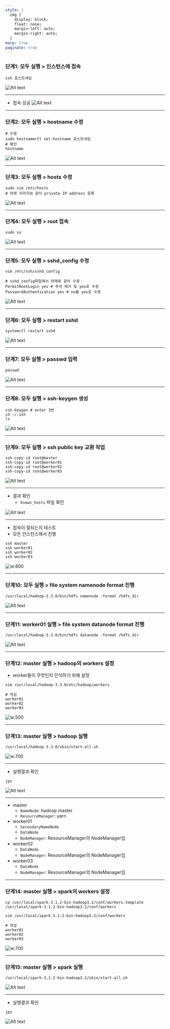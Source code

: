 ```yaml
---
style: |
  img {
    display: block;
    float: none;
    margin-left: auto;
    margin-right: auto;
  }
marp: true
paginate: true
---
```

### 단계1: 모두 실행 > 인스턴스에 접속 
```shell
ssh 호스트네임
```
![Alt text](./img/6.%20인스턴스간%20네트워크%20설정%20및%20실행/image-1.png)

---
- 접속 성공 
![Alt text](./img/6.%20인스턴스간%20네트워크%20설정%20및%20실행/image-2.png)

---
### 단계2: 모두 실행 > hostname 수정 
```shell
# 수정
sudo hostnamectl set-hostname 호스트네임
# 확인 
hostname 
```
![Alt text](./img/6.%20인스턴스간%20네트워크%20설정%20및%20실행/image-4.png)

---
### 단계3: 모두 실행 > hosts 수정 
```shell
sudo vim /etc/hosts
# 아래 이미지와 같이 private IP address 등록 
```
![Alt text](./img/6.%20인스턴스간%20네트워크%20설정%20및%20실행/image-5.png)

---
### 단계4: 모두 실행 > root 접속 
```shell
sudo su 
```
![Alt text](./img/6.%20인스턴스간%20네트워크%20설정%20및%20실행/image-3.png)

---
### 단계5: 모두 실행 > sshd_config 수정 
```shell
vim /etc/ssh/sshd_config

# sshd_config파일에서 아래와 같이 수정 
PermitRootLogin yes # 주석 제거 및 yes로 수정 
PasswordAuthentication yes # no를 yes로 수정 
```
![Alt text](./img/6.%20인스턴스간%20네트워크%20설정%20및%20실행/image-6.png)

---
### 단계6: 모두 실행 > restart sshd
```shell
systemctl restart sshd
```
![Alt text](./img/6.%20인스턴스간%20네트워크%20설정%20및%20실행/image-7.png)

---
### 단계7: 모두 실행 > passwd 입력 
```shell
passwd
```
![Alt text](./img/6.%20인스턴스간%20네트워크%20설정%20및%20실행/image-8.png)

---
### 단계8: 모두 실행 > ssh-keygen 생성 
```shell
ssh-keygen # enter 3번
cd ~/.ssh
ls
```
![Alt text](./img/6.%20인스턴스간%20네트워크%20설정%20및%20실행/image-9.png)

---
### 단계9: 모두 실행 > ssh public key 교환 작업 
```shell
ssh-copy-id root@master
ssh-copy-id root@worker01
ssh-copy-id root@worker02
ssh-copy-id root@worker03
```
![Alt text](./img/6.%20인스턴스간%20네트워크%20설정%20및%20실행/image-10.png)

---
- 결과 확인
  - `known_hosts` 파일 확인 

![Alt text](./img/6.%20인스턴스간%20네트워크%20설정%20및%20실행/image-11.png)

---
- 접속이 잘되는지 테스트 
- 모든 인스턴스에서 진행 
```shell
ssh master
ssh worker01
ssh worker02
ssh worker03
```
![w:800](./img/6.%20인스턴스간%20네트워크%20설정%20및%20실행/image-12.png)

---
### 단계10: 모두 실행 > file system namenode format 진행 
```shell
/usr/local/hadoop-3.3.0/bin/hdfs namenode -format /hdfs_dir
```
![Alt text](./img/6.%20인스턴스간%20네트워크%20설정%20및%20실행/image-13.png)

---
### 단계11: worker01 실행 > file system datanode format 진행 
```shell
/usr/local/hadoop-3.3.0/bin/hdfs datanode -format /hdfs_dir
```
![Alt text](./img/6.%20인스턴스간%20네트워크%20설정%20및%20실행/image-14.png)

---
### 단계12: master 실행 > hadoop의 workers 설정 
- worker들이 무엇인지 인식하기 위해 설정 
```shell
vim /usr/local/hadoop-3.3.0/etc/hadoop/workers

# 작성 
worker01
worker02
worker03
```
![w:500](./img/6.%20인스턴스간%20네트워크%20설정%20및%20실행/image-15.png)

---
### 단계13: master 실행 > hadoop 실행
```shell
/usr/local/hadoop-3.3.0/sbin/start-all.sh
```
![w:700](./img/6.%20인스턴스간%20네트워크%20설정%20및%20실행/image-16.png)

---
- 실행결과 확인 
```shell
jps
```
![Alt text](./img/6.%20인스턴스간%20네트워크%20설정%20및%20실행/image-18.png)

---
- master
  - `NameNode`: hadoop master
  - `ResourceManager`: yarn 
- worker01
  - `SecondaryNameNode`
  - `DataNode`
  - `NodeManager`: ResourceManager의 NodeManager임
- worker02
  - `DataNode`
  - `NodeManager`: ResourceManager의 NodeManager임
- worker03
  - `DataNode`
  - `NodeManager`: ResourceManager의 NodeManager임

---
### 단계14: master 실행 > spark의 workers 설정 
```shell
cp /usr/local/spark-3.1.2-bin-hadoop3.2/conf/workers.template /usr/local/spark-3.1.2-bin-hadoop3.2/conf/workers

vim /usr/local/spark-3.1.2-bin-hadoop3.2/conf/workers

# 작성 
worker01
worker02
worker03
```
![w:700](./img/6.%20인스턴스간%20네트워크%20설정%20및%20실행/image-19.png)

---
### 단계15: master 실행 > spark 실행 
```shell
/usr/local/spark-3.1.2-bin-hadoop3.2/sbin/start-all.sh
```
![Alt text](./img/6.%20인스턴스간%20네트워크%20설정%20및%20실행/image-20.png)

---
- 실행결과 확인 
```shell
jps
```
![Alt text](./img/6.%20인스턴스간%20네트워크%20설정%20및%20실행/image-21.png)

